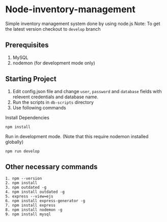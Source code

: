 # Node-inventory-management
Simple inventory management system done by using node.js
Note: To get the latest version checkout to `develop` branch

## Prerequisites
1. MySQL
2. nodemon (for development mode only)

## Starting Project
1. Edit config.json file and change `user`, `password` and `database` fields with relevent credentials and database name.
2. Run the scripts in `db-scripts` directory
3. Use following commands

Install Dependencies
`````
npm install
`````

Run in development mode. (Note that this require nodemon installed globally)
`````
npm run develop
`````
## Other necessary commands
 ``````````````````````````````````````
1. npm --version
2. npm install 
3. npm outdated -g
4. npm install outdated -g
5. express --view=ejs
6. npm install express-generator -g
7. npm install express
8. npm install nodemon -g
9. npm install mysql

```````````````````````````````````````
